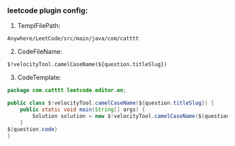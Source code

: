 
### leetcode plugin config:
1. TemplFilePath:
```
Anywhere/LeetCode/src/main/java/com/catttt
```
2. CodeFileName:
```
$!velocityTool.camelCaseName(${question.titleSlug})
```
3. CodeTemplate:
```java
package com.catttt.leetcode.editor.en;

public class $!velocityTool.camelCaseName(${question.titleSlug}) {
    public static void main(String[] args) {
        Solution solution = new $!velocityTool.camelCaseName(${question.titleSlug})().new Solution();
    }
${question.code}
}
```

